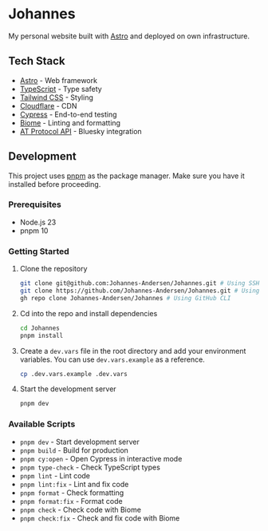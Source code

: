 # Johannes

My personal website built with [Astro](https://astro.build/) and deployed on own infrastructure.

## Tech Stack

- [Astro](https://astro.build/) - Web framework
- [TypeScript](https://www.typescriptlang.org/) - Type safety
- [Tailwind CSS](https://tailwindcss.com/) - Styling
- [Cloudflare](https://www.cloudflare.com/) - CDN
- [Cypress](https://www.cypress.io/) - End-to-end testing
- [Biome](https://biomejs.dev/) - Linting and formatting
- [AT Protocol API](https://atproto.com/) - Bluesky integration

## Development

This project uses [pnpm](https://pnpm.io/) as the package manager. Make sure you have it installed before proceeding.

### Prerequisites

- Node.js 23
- pnpm 10

### Getting Started

1. Clone the repository
   ```bash
   git clone git@github.com:Johannes-Andersen/Johannes.git # Using SSH
   git clone https://github.com/Johannes-Andersen/Johannes.git # Using HTTPS
   gh repo clone Johannes-Andersen/Johannes # Using GitHub CLI
   ```

2. Cd into the repo and install dependencies
   ```bash
   cd Johannes
   pnpm install
   ```

3. Create a `dev.vars` file in the root directory and add your environment variables. You can use `dev.vars.example` as a reference.
    ```bash
    cp .dev.vars.example .dev.vars
    ```

4. Start the development server
   ```bash
   pnpm dev
   ```

### Available Scripts

- `pnpm dev` - Start development server
- `pnpm build` - Build for production
- `pnpm cy:open` - Open Cypress in interactive mode
- `pnpm type-check` - Check TypeScript types
- `pnpm lint` - Lint code
- `pnpm lint:fix` - Lint and fix code
- `pnpm format` - Check formatting
- `pnpm format:fix` - Format code
- `pnpm check` - Check code with Biome
- `pnpm check:fix` - Check and fix code with Biome
